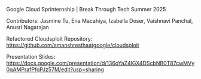Google Cloud Sprinternship | Break Through Tech Summer 2025

Contributors: Jasmine Tu, Ena Macahiya, Izabella Doser, Vaishnavi Panchal, Anusri Nagarajan

Refactored Cloudsploit Repository: https://github.com/amanshresthaatgoogle/cloudsploit

Presentation Slides: https://docs.google.com/presentation/d/136oYaZ4lGX4DScbNB0T87cwMVy0qAMPrafPfqPJz57M/edit?usp=sharing
